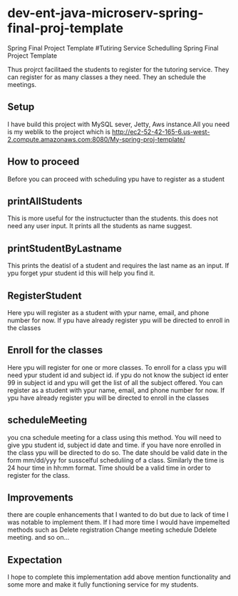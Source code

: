 # dev-ent-java-microserv-spring-final-proj-template
Spring Final Project Template
#Tutiring Service Schedulling Spring Final Project Template

Thus projrct facilitaed the students to register for the tutoring service. They can register for as many classes a they need. They  an schedule the meetings.
## Setup

I have build this project with MySQL sever, Jetty, Aws instance.All you need is my weblik to the project which is 
http://ec2-52-42-165-6.us-west-2.compute.amazonaws.com:8080/My-spring-proj-template/


## How to proceed

Before you can proceed with scheduling ypu have to register as a student
## printAllStudents
  This is more useful for the instructucter than the students. this does not need any user input. It prints all the students as name suggest. 
## printStudentByLastname
  This prints the deatisl of a student and requires the last name as an input. If ypu forget ypur student id this will help you find it.
## RegisterStudent 
  Here ypu will register as a student with ypur name, email, and phone number for now. 
  If ypu have already register ypu will be directed to enroll in the classes
## Enroll for the classes
  Here ypu will register for one or more classes. To enroll for a class ypu will need ypur student id and subject id. 
  if ypu do not know the subject id enter 99 in subject id and ypu will get the list of all the subject offered.
  You can register as a student with ypur name, email, and phone number for now. 
  If ypu have already register ypu will be directed to enroll in the classes

## scheduleMeeting
   you cna schedule meeting for a class using this method. You will need to give ypu student id, subject id date and time. if you have nore enrolled in the class ypu will be directed to do so. The date should be valid date in the form mm/dd/yyy for susscelful scheduliing of a class. Similarly the time is 24 hour time in hh:mm format. Time should be a valid time in order to register for the class.
  
## Improvements
   there are couple enhancements that I wanted to do but due to lack of time I was notable to implement them.
   If I had more time I would have impemelted methods  such as
   Delete registration
   Change meeting schedule
   Ddelete meeting. 
   and so on...
  ## Expectation
  I hope to complete this implementation add above mention functionality and some more and make it fully functioning service for my students.
  
   
